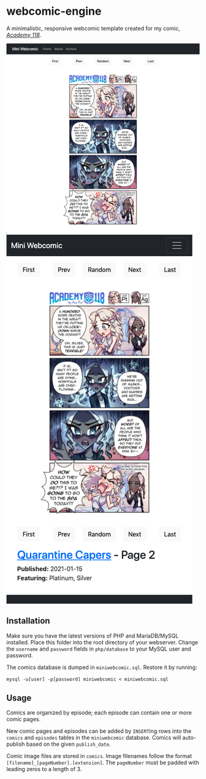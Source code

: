 # webcomic-engine

A minimalistic, responsive webcomic template created for my comic, *[Academy 118](https://academy118.com)*.

![Desktop screenshot](screenshot-desktop.png "Desktop screenshot") ![Desktop screenshot](screenshot-mobile.png "Mobile screenshot")

## Installation
Make sure you have the latest versions of PHP and MariaDB/MySQL installed. Place this folder into the root directory of your webserver. Change the `username` and `password` fields in `php/database` to your MySQL user and password.

The comics database is dumped in `miniwebcomic.sql`. Restore it by running:
```
mysql -u[user] -p[password] miniwebcomic < miniwebcomic.sql
```

## Usage

Comics are organized by episode; each episode can contain one or more comic pages.

New comic pages and episodes can be added by `INSERT`ing rows into the `comics` and `episodes` tables in the `miniwebcomic` database. Comics will auto-publish based on the given `publish_date`.

Comic image files are stored in `comics`. Image filenames follow the format `[filename]_[pageNumber].[extension]`. The `pageNumber` must be padded with leading zeros to a length of 3.
